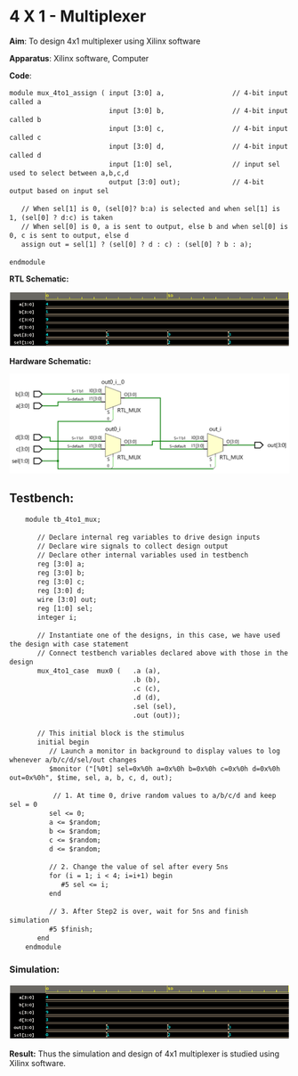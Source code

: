# 4 X 1 - Multiplexer

**Aim**: To design 4x1 multiplexer using Xilinx software 

**Apparatus**: Xilinx software, Computer

**Code**:

    module mux_4to1_assign ( input [3:0] a,                 // 4-bit input called a
                             input [3:0] b,                 // 4-bit input called b
                             input [3:0] c,                 // 4-bit input called c
                             input [3:0] d,                 // 4-bit input called d
                             input [1:0] sel,               // input sel used to select between a,b,c,d
                             output [3:0] out);             // 4-bit output based on input sel

       // When sel[1] is 0, (sel[0]? b:a) is selected and when sel[1] is 1, (sel[0] ? d:c) is taken
       // When sel[0] is 0, a is sent to output, else b and when sel[0] is 0, c is sent to output, else d
       assign out = sel[1] ? (sel[0] ? d : c) : (sel[0] ? b : a); 

    endmodule

**RTL Schematic:**

![4x1 multiplexer RTL Schematic](https://github.com/Ikarthikmb/Hardware-Codes/blob/master/Verilog-examples/images/image3.png)

**Hardware Schematic:**

![4x1 multiplexer Hardware Schematic](https://github.com/Ikarthikmb/Hardware-Codes/blob/master/Verilog-examples/images/image2.png)

## Testbench:

        module tb_4to1_mux;

           // Declare internal reg variables to drive design inputs
           // Declare wire signals to collect design output
           // Declare other internal variables used in testbench
           reg [3:0] a;
           reg [3:0] b;
           reg [3:0] c;
           reg [3:0] d;
           wire [3:0] out;
           reg [1:0] sel;
           integer i;

           // Instantiate one of the designs, in this case, we have used the design with case statement
           // Connect testbench variables declared above with those in the design
           mux_4to1_case  mux0 (   .a (a),
                                   .b (b),
                                   .c (c),
                                   .d (d),
                                   .sel (sel),
                                   .out (out));

           // This initial block is the stimulus
           initial begin
              // Launch a monitor in background to display values to log whenever a/b/c/d/sel/out changes
              $monitor ("[%0t] sel=0x%0h a=0x%0h b=0x%0h c=0x%0h d=0x%0h out=0x%0h", $time, sel, a, b, c, d, out);

               // 1. At time 0, drive random values to a/b/c/d and keep sel = 0
              sel <= 0;
              a <= $random;
              b <= $random;
              c <= $random;
              d <= $random;

              // 2. Change the value of sel after every 5ns
              for (i = 1; i < 4; i=i+1) begin
                 #5 sel <= i;
              end

              // 3. After Step2 is over, wait for 5ns and finish simulation
              #5 $finish;
           end
        endmodule

### Simulation:
![4x1 multiplexer RTL Schematic](https://github.com/Ikarthikmb/Hardware-Codes/blob/master/Verilog-examples/images/image3.png)

**Result:** Thus the simulation and design of  4x1 multiplexer is studied using Xilinx software.

